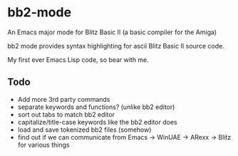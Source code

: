 # bb2-mode
An Emacs major mode for Blitz Basic II (a basic compiler for the Amiga)

bb2 mode provides syntax highlighting for ascii Blitz Basic II source code.

My first ever Emacs Lisp code, so bear with me.

## Todo
* Add more 3rd party commands
* separate keywords and functions? (unlike bb2 editor)
* sort out tabs to match bb2 editor
* capitalize/title-case keywords like the bb2 editor does
* load and save tokenized bb2 files (somehow)
* find out if we can communicate from Emacs -> WinUAE -> ARexx -> Blitz for various things
